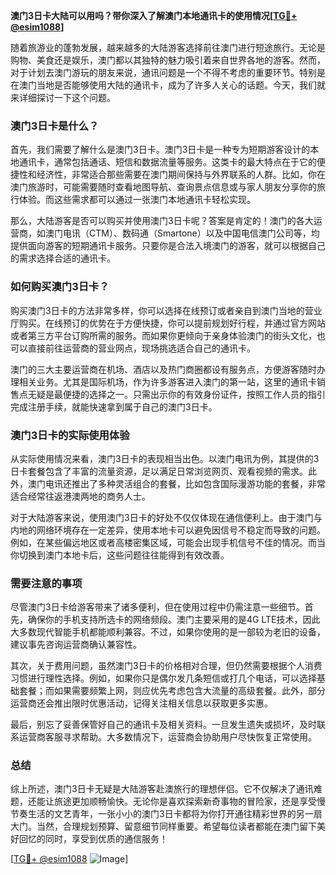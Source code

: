 **澳门3日卡大陆可以用吗？带你深入了解澳门本地通讯卡的使用情况[[TG💪+ @esim1088](https://t.me/s/esim1088)]**

随着旅游业的蓬勃发展，越来越多的大陆游客选择前往澳门进行短途旅行。无论是购物、美食还是娱乐，澳门都以其独特的魅力吸引着来自世界各地的游客。然而，对于计划去澳门游玩的朋友来说，通讯问题是一个不得不考虑的重要环节。特别是在澳门当地是否能够使用大陆的通讯卡，成为了许多人关心的话题。今天，我们就来详细探讨一下这个问题。

### 澳门3日卡是什么？

首先，我们需要了解什么是澳门3日卡。澳门3日卡是一种专为短期游客设计的本地通讯卡，通常包括通话、短信和数据流量等服务。这类卡的最大特点在于它的便捷性和经济性，非常适合那些需要在澳门期间保持与外界联系的人群。比如，你在澳门旅游时，可能需要随时查看地图导航、查询景点信息或与家人朋友分享你的旅行体验。而这些需求都可以通过一张澳门本地通讯卡轻松实现。

那么，大陆游客是否可以购买并使用澳门3日卡呢？答案是肯定的！澳门的各大运营商，如澳门电讯（CTM）、数码通（Smartone）以及中国电信澳门公司等，均提供面向游客的短期通讯卡服务。只要你是合法入境澳门的游客，就可以根据自己的需求选择合适的通讯卡。

### 如何购买澳门3日卡？

购买澳门3日卡的方法非常多样，你可以选择在线预订或者亲自到澳门当地的营业厅购买。在线预订的优势在于方便快捷，你可以提前规划好行程，并通过官方网站或者第三方平台订购所需的服务。而如果你更倾向于亲身体验澳门的街头文化，也可以直接前往运营商的营业网点，现场挑选适合自己的通讯卡。

澳门的三大主要运营商在机场、酒店以及热门商圈都设有服务点，方便游客随时办理相关业务。尤其是国际机场，作为许多游客进入澳门的第一站，这里的通讯卡销售点无疑是最便捷的选择之一。只需出示你的有效身份证件，按照工作人员的指引完成注册手续，就能快速拿到属于自己的澳门3日卡。

### 澳门3日卡的实际使用体验

从实际使用情况来看，澳门3日卡的表现相当出色。以澳门电讯为例，其提供的3日卡套餐包含了丰富的流量资源，足以满足日常浏览网页、观看视频的需求。此外，澳门电讯还推出了多种灵活组合的套餐，比如包含国际漫游功能的套餐，非常适合经常往返港澳两地的商务人士。

对于大陆游客来说，使用澳门3日卡的好处不仅仅体现在通信便利上。由于澳门与内地的网络环境存在一定差异，使用本地卡可以避免因信号不稳定而导致的问题。例如，在某些偏远地区或者高楼密集区域，可能会出现手机信号不佳的情况。而当你切换到澳门本地卡后，这些问题往往能得到有效改善。

### 需要注意的事项

尽管澳门3日卡给游客带来了诸多便利，但在使用过程中仍需注意一些细节。首先，确保你的手机支持所选卡的网络频段。澳门主要采用的是4G LTE技术，因此大多数现代智能手机都能顺利兼容。不过，如果你使用的是一部较为老旧的设备，建议事先咨询运营商确认兼容性。

其次，关于费用问题，虽然澳门3日卡的价格相对合理，但仍然需要根据个人消费习惯进行理性选择。例如，如果你只是偶尔发几条短信或打几个电话，可以选择基础套餐；而如果需要频繁上网，则应优先考虑包含大流量的高级套餐。此外，部分运营商还会推出限时优惠活动，记得关注相关信息以获取更多实惠。

最后，别忘了妥善保管好自己的通讯卡及相关资料。一旦发生遗失或损坏，及时联系运营商客服寻求帮助。大多数情况下，运营商会协助用户尽快恢复正常使用。

### 总结

综上所述，澳门3日卡无疑是大陆游客赴澳旅行的理想伴侣。它不仅解决了通讯难题，还能让旅途更加顺畅愉快。无论你是喜欢探索新奇事物的冒险家，还是享受慢节奏生活的文艺青年，一张小小的澳门3日卡都将为你打开通往精彩世界的另一扇大门。当然，合理规划预算、留意细节同样重要。希望每位读者都能在澳门留下美好回忆的同时，享受到优质的通信服务！

[[TG💪+ @esim1088](https://t.me/s/esim1088) ![Image](https://i.postimg.cc/4NQfJmqS/Snipaste-2025-05-13-00-14-12.png)]
